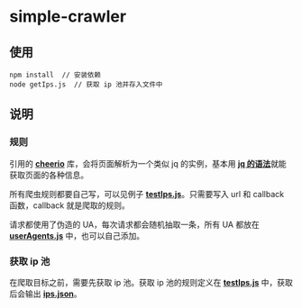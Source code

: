 # simple-crawler

## 使用

```
npm install  // 安装依赖
node getIps.js  // 获取 ip 池并存入文件中
```

## 说明

### 规则

引用的 [**cheerio**](https://github.com/cheeriojs/cheerio) 库，会将页面解析为一个类似 jq 的实例，基本用 [**jq 的语法**](https://www.jquery123.com/)就能获取页面的各种信息。

所有爬虫规则都要自己写，可以见例子 [**testIps.js**](target/testIps.js)。只需要写入 url 和 callback 函数，callback 就是爬取的规则。

请求都使用了伪造的 UA，每次请求都会随机抽取一条，所有 UA 都放在 [**userAgents.js**](fn/userAgents.js) 中，也可以自己添加。

### 获取 ip 池

在爬取目标之前，需要先获取 ip 池。获取 ip 池的规则定义在 [**testIps.js**](target/testIps.js) 中，获取后会输出 [**ips.json**](data/ips.json)。

